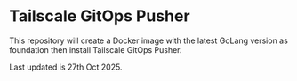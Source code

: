 # Tailscale GitOps Pusher
This repository will create a Docker image with the latest GoLang version as foundation then install Tailscale GitOps Pusher.

Last updated is 27th Oct 2025.
